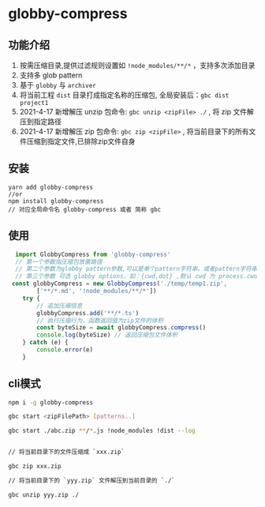 # globby-compress

## 功能介绍
1. 按需压缩目录,提供过滤规则设置如 `!node_modules/**/*` ，支持多次添加目录
2. 支持多 glob pattern
3. 基于 `globby` 与 `archiver`
4. 将当前工程 `dist` 目录打成指定名称的压缩包, 全局安装后：`gbc dist project1`
5. 2021-4-17 新增解压 unzip 包命令: `gbc unzip <zipFile> ./` , 将 zip 文件解压到指定路径
5. 2021-4-17 新增解压 zip 包命令: `gbc zip <zipFile>`  , 将当前目录下的所有文件压缩到指定文件,已排除zip文件自身

## 安装
```
yarn add globby-compress 
//or 
npm install globby-compress 
// 对应全局命令名 globby-compress 或者 简称 gbc
```

## 使用   
```ts
  import GlobbyCompress from 'globby-compress'
  // 第一个参数指压缩包放置路径
  // 第二个参数为globby pattern参数,可以是单个pattern字符串，或者pattern字符串数组 ["**/*.js"]
  // 第三个参数 可选 globby options，如：{cwd,dot} ,默认 cwd 为 process.cwd()
 const globbyCompress = new GlobbyCompress('./temp/temp1.zip',
        ['**/*.md', '!node_modules/**/*'])
    try {
        // 追加压缩信息
        globbyCompress.add('**/*.ts')
        // 执行压缩行为，函数返回值为zip文件的体积
        const byteSize = await globbyCompress.compress()
        console.log(byteSize) // 返回压缩包文件体积
    } catch (e) {
        console.error(e)
    }  
```

## cli模式

```bash
npm i -g globby-compress 

gbc start <zipFilePath> [patterns..]

gbc start ./abc.zip **/*.js !node_modules !dist --log


// 将当前目录下的文件压缩成 `xxx.zip`

gbc zip xxx.zip 

// 将当前目录下的 `yyy.zip` 文件解压到当前目录的 `./`

gbc unzip yyy.zip ./

```
 
